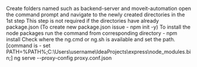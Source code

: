 Create folders named such as backend-server and moveit-automation
open the command prompt and navigate to the newly created directories in the 1st step
This step is not required if the directories have already package.json (To create new package.json issue - npm init -y)
To install the node packages run the command from corresponding directory  - npm install
Check where the ng.cmd or ng.sh is available and set the path.  [command is - set PATH=%PATH%;C:\Users\username\IdeaProjects\express\node_modules\.bin;]
ng serve --proxy-config proxy.conf.json

